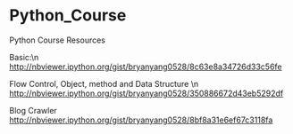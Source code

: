 Python_Course
=============

Python Course Resources

Basic:\n
http://nbviewer.ipython.org/gist/bryanyang0528/8c63e8a34726d33c56fe

Flow Control, Object, method and Data Structure \n
http://nbviewer.ipython.org/gist/bryanyang0528/350886672d43eb5292df

Blog Crawler
http://nbviewer.ipython.org/gist/bryanyang0528/8bf8a31e6ef67c3118fa
